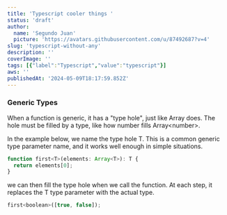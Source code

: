 ```yaml
---
title: 'Typescript cooler things '
status: 'draft'
author:
  name: 'Segundo Juan'
  picture: 'https://avatars.githubusercontent.com/u/87492687?v=4'
slug: 'typescript-without-any'
description: ''
coverImage: ''
tags: [{"label":"Typescript","value":"typescript"}]
aws: ''
publishedAt: '2024-05-09T18:17:59.852Z'
---
```


### Generic Types

When a function is generic, it has a "type hole", just like Array does. The hole must be filled by a type, like how number fills Array&lt;number&gt;.

In the example below, we name the type hole T. This is a common generic type parameter name, and it works well enough in simple situations.

```js
function first<T>(elements: Array<T>): T {
  return elements[0];
}
```

we can then fill the type hole when we call the function. At each step, it replaces the T type parameter with the actual type.

```js
first<boolean>([true, false]);
```